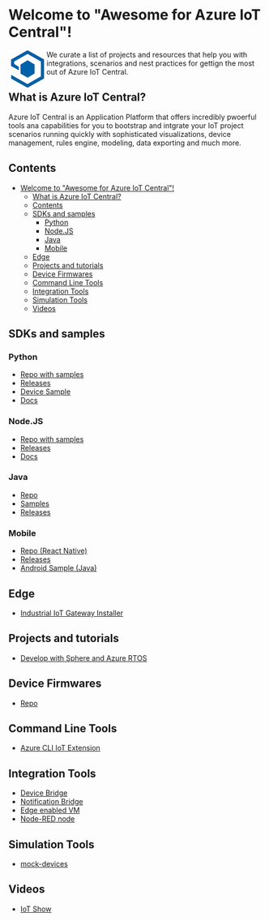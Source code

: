 # Welcome to "Awesome for Azure IoT Central"!

<div>
<img src="./logo-only-50.png" style="float: left;">
<p>We curate a list of projects and resources that help you with integrations, scenarios and nest practices for gettign the most out of Azure IoT Central.
</p>
</div>

## What is Azure IoT Central?
Azure IoT Central is an Application Platform that offers incredibly pwoerful tools ana capabilities for you to bootstrap and intgrate your IoT project scenarios running quickly with sophisticated visualizations, device management, rules engine, modeling, data exporting and much more.

## Contents
- [Welcome to "Awesome for Azure IoT Central"!](#welcome-to-awesome-for-azure-iot-central)
  - [What is Azure IoT Central?](#what-is-azure-iot-central)
  - [Contents](#contents)
  - [SDKs and samples](#sdks-and-samples)
    - [Python](#python)
    - [Node.JS](#nodejs)
    - [Java](#java)
    - [Mobile](#mobile)
  - [Edge](#edge)
  - [Projects and tutorials](#projects-and-tutorials)
  - [Device Firmwares](#device-firmwares)
  - [Command Line Tools](#command-line-tools)
  - [Integration Tools](#integration-tools)
  - [Simulation Tools](#simulation-tools)
  - [Videos](#videos)


## SDKs and samples

### Python
- [Repo with samples](https://github.com/iot-for-all/iotc-python-client)
- [Releases](https://pypi.org/project/iotc/)
- [Device Sample](https://github.com/iot-for-all/Iot_Central_Python_Sample)
- [Docs](https://docs.microsoft.com/en-us/azure/iot-central/core/tutorial-connect-device-python)

### Node.JS
- [Repo with samples](https://github.com/lucadruda/iotc-nodejs-device-client)
- [Releases](https://www.npmjs.com/package/azure-iotcentral-device-client)
- [Docs](https://docs.microsoft.com/en-us/azure/iot-central/core/tutorial-connect-device-nodejs)

### Java
- [Repo](https://github.com/lucadruda/iotc-java-device-client)
- [Samples](https://github.com/lucadruda/iotc-samples/tree/master/java)
- [Releases](https://search.maven.org/artifact/com.github.lucadruda/iotc-java-device-client)

### Mobile
- [Repo (React Native)](https://github.com/lucadruda/iotc-react-native-device-client)
- [Releases](https://www.npmjs.com/package/react-native-azure-iotcentral-client)
- [Android Sample (Java)](https://github.com/Azure/iotc-android-sample)

## Edge
- [Industrial IoT Gateway Installer](https://github.com/Azure/Industrial-IoT-Gateway-Installer)

## Projects and tutorials
- [Develop with Sphere and Azure RTOS](https://docs.microsoft.com/en-us/learn/modules/develop-secure-iot-solutions-azure-sphere-iot-central/)
## Device Firmwares
- [Repo](https://github.com/Azure/iot-central-firmware)

## Command Line Tools
- [Azure CLI IoT Extension](https://github.com/Azure/azure-iot-cli-extension#microsoft-azure-iot-extension-for-azure-cli)

## Integration Tools
- [Device Bridge](https://github.com/Azure/iotc-device-bridge)
- [Notification Bridge](https://github.com/lucadruda/iotc-notification-bridge)
- [Edge enabled VM](https://github.com/iot-for-all/iotc-edgemodule-vm-deploy)
- [Node-RED node](https://flows.nodered.org/node/node-red-contrib-azure-iot-device)

## Simulation Tools
- [mock-devices](https://github.com/codetunez/mock-devices)

## Videos
- [IoT Show](https://aka.ms/iotshow)

